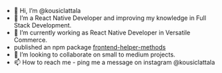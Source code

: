 - 👋 Hi, I’m @kousiclattala
- 👀 I’m a React Native Developer and improving my knowledge in Full Stack Development.
- 🌱 I’m currently working as React Native Developer in Versatile Commerce.
- published an npm package [frontend-helper-methods](https://www.npmjs.com/package/frontend-helper-methods)
- 💞️ I’m looking to collaborate on small to medium projects.
- 📫 How to reach me - ping me a message on instagram @kousiclattala 

<!---
kousiclattala/kousiclattala is a ✨ special ✨ repository because its `README.md` (this file) appears on your GitHub profile.
You can click the Preview link to take a look at your changes.
--->
